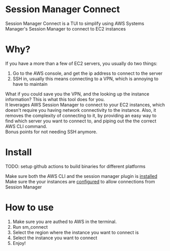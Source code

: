 Session Manager Connect
=======================

Session Manager Connect is a TUI to simplify using AWS Systems Manager's Session Manager to connect to EC2 instances

# Why?
If you have a more than a few of EC2 servers, you usually do two things:
1. Go to the AWS console, and get the ip address to connect to the server
2. SSH in, usually this means connecting to a VPN, which is annoying to have to maintain

What if you could save you the VPN, and the looking up the instance information?
This is what this tool does for you.  
It leverages AWS Session Manager to connect to your EC2 instances, which doesn't require you having network connectivity to the instance.
Also, it removes the complexity of connecting to it, by providing an easy way to find which server you want to connect to, and piping out the the correct AWS CLI command.  
Bonus points for not needing SSH anymore. 

# Install
TODO: setup github actions to build binaries for different platforms

Make sure both the AWS CLI and the session manager plugin is [installed](https://docs.aws.amazon.com/systems-manager/latest/userguide/session-manager-working-with-install-plugin.html)  
Make sure the your instances are [configured](https://docs.aws.amazon.com/systems-manager/latest/userguide/session-manager-getting-started.html) to allow connections from Session Manager

# How to use
1. Make sure you are authed to AWS in the terminal.
2. Run sm_connect
3. Select the region where the instance you want to connect is
4. Select the instance you want to connect
5. Enjoy!
